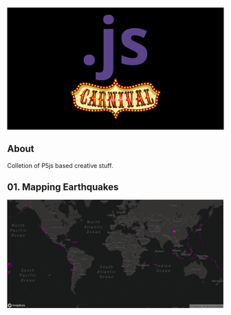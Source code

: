 <p align="center">
    <img alt="logo" src="assets/logo.png" />
</p>


## About
Colletion of P5js based creative stuff.

## 01. Mapping Earthquakes

<div align="center">

![map](assets/01_Mapping_Earthquakes.png)
</div>